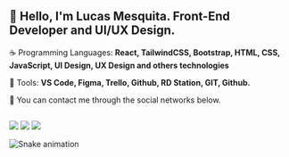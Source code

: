   
<h2 align="left"> 
  🖖 Hello, I'm Lucas Mesquita.<strong> Front-End Developer and UI/UX Design</strong>.<br>
</h2>

<p align="left">
  ☕ Programming Languages: <strong>React, TailwindCSS, Bootstrap, HTML, CSS, JavaScript, UI Design, UX Design and others technologies</strong>
</p>

<p align="left">
  💼 Tools: <strong>VS Code, Figma, Trello, Github, RD Station, GIT, Github.</strong>
</p>

<p align="left">
  💌 You can contact me through the social networks below.
</p>

  
  ##
  
  <div>  
  <a href="https://instagram.com/mesquita2k" target="_blank"><img src="https://img.shields.io/badge/-Instagram-%23E4405F?style=for-the-badge&logo=instagram&logoColor=white" target="_blank"></a>
  <a href = "mailto:mesquita2k@gmail.com"><img src="https://img.shields.io/badge/-Gmail-%23333?style=for-the-badge&logo=gmail&logoColor=white" target="_blank"></a>
  <a href="https://www.linkedin.com/in/mesquita-dev" target="_blank"><img src="https://img.shields.io/badge/-LinkedIn-%230077B5?style=for-the-badge&logo=linkedin&logoColor=white" target="_blank"></a> 
    
  ![Snake animation](https://github.com/mesquita-dev/mesquita-dev/blob/output/github-contribution-grid-snake.svg)
    
  </div>
